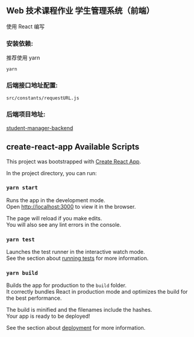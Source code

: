 ## Web 技术课程作业 学生管理系统（前端）

使用 React 编写

### 安装依赖:

推荐使用 yarn

```shell
yarn
```

### 后端接口地址配置:

`src/constants/requestURL.js`

### 后端项目地址:

[student-manager-backend](https://github.com/CrazyHer/student-manager-backend)

## create-react-app Available Scripts

This project was bootstrapped with [Create React App](https://github.com/facebook/create-react-app).

In the project directory, you can run:

### `yarn start`

Runs the app in the development mode.<br />
Open [http://localhost:3000](http://localhost:3000) to view it in the browser.

The page will reload if you make edits.<br />
You will also see any lint errors in the console.

### `yarn test`

Launches the test runner in the interactive watch mode.<br />
See the section about [running tests](https://facebook.github.io/create-react-app/docs/running-tests) for more information.

### `yarn build`

Builds the app for production to the `build` folder.<br />
It correctly bundles React in production mode and optimizes the build for the best performance.

The build is minified and the filenames include the hashes.<br />
Your app is ready to be deployed!

See the section about [deployment](https://facebook.github.io/create-react-app/docs/deployment) for more information.
